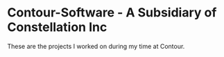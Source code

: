 # Contour-Software - A Subsidiary of Constellation Inc
These are the projects I worked on during my time at Contour. 
